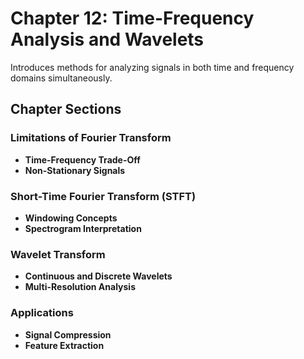 # Chapter 12: Time-Frequency Analysis and Wavelets

Introduces methods for analyzing signals in both time and frequency domains simultaneously.

## Chapter Sections

### Limitations of Fourier Transform

-   **Time-Frequency Trade-Off**
-   **Non-Stationary Signals**

### Short-Time Fourier Transform (STFT)

-   **Windowing Concepts**
-   **Spectrogram Interpretation**

### Wavelet Transform

-   **Continuous and Discrete Wavelets**
-   **Multi-Resolution Analysis**

### Applications

-   **Signal Compression**
-   **Feature Extraction**
